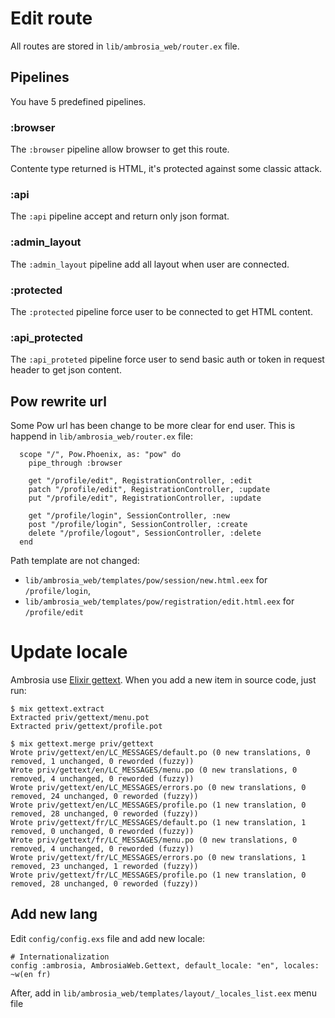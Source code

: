 # Edit route

All routes are stored in `lib/ambrosia_web/router.ex` file.

## Pipelines

You have 5 predefined pipelines.

### :browser

The `:browser` pipeline allow browser to get this route.

Contente type returned is HTML, it's protected against some classic attack.

### :api

The `:api` pipeline accept and return only json format.

### :admin_layout

The `:admin_layout` pipeline add all layout when user are connected.

### :protected

The `:protected` pipeline force user to be connected to get HTML content.

### :api_protected

The `:api_proteted` pipeline force user to send basic auth or token in request header to get json content.

## Pow rewrite url

Some Pow url has been change to be more clear for end user. This is happend in `lib/ambrosia_web/router.ex` file:
```
  scope "/", Pow.Phoenix, as: "pow" do
    pipe_through :browser

    get "/profile/edit", RegistrationController, :edit
    patch "/profile/edit", RegistrationController, :update
    put "/profile/edit", RegistrationController, :update

    get "/profile/login", SessionController, :new
    post "/profile/login", SessionController, :create
    delete "/profile/logout", SessionController, :delete
  end
```

Path template are not changed:
 - `lib/ambrosia_web/templates/pow/session/new.html.eex` for `/profile/login`,
 - `lib/ambrosia_web/templates/pow/registration/edit.html.eex` for `/profile/edit`

# Update locale

Ambrosia use [Elixir gettext](https://github.com/elixir-gettext/gettext). When you add a new item in source code, just run:
```
$ mix gettext.extract
Extracted priv/gettext/menu.pot
Extracted priv/gettext/profile.pot

$ mix gettext.merge priv/gettext
Wrote priv/gettext/en/LC_MESSAGES/default.po (0 new translations, 0 removed, 1 unchanged, 0 reworded (fuzzy))
Wrote priv/gettext/en/LC_MESSAGES/menu.po (0 new translations, 0 removed, 4 unchanged, 0 reworded (fuzzy))
Wrote priv/gettext/en/LC_MESSAGES/errors.po (0 new translations, 0 removed, 24 unchanged, 0 reworded (fuzzy))
Wrote priv/gettext/en/LC_MESSAGES/profile.po (1 new translation, 0 removed, 28 unchanged, 0 reworded (fuzzy))
Wrote priv/gettext/fr/LC_MESSAGES/default.po (1 new translation, 1 removed, 0 unchanged, 0 reworded (fuzzy))
Wrote priv/gettext/fr/LC_MESSAGES/menu.po (0 new translations, 0 removed, 4 unchanged, 0 reworded (fuzzy))
Wrote priv/gettext/fr/LC_MESSAGES/errors.po (0 new translations, 1 removed, 23 unchanged, 1 reworded (fuzzy))
Wrote priv/gettext/fr/LC_MESSAGES/profile.po (1 new translation, 0 removed, 28 unchanged, 0 reworded (fuzzy))
```
## Add new lang

Edit `config/config.exs` file and add new locale:
```
# Internationalization
config :ambrosia, AmbrosiaWeb.Gettext, default_locale: "en", locales: ~w(en fr)
```

After, add in `lib/ambrosia_web/templates/layout/_locales_list.eex` menu file

